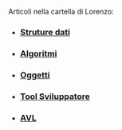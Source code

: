Articoli nella cartella di Lorenzo:

* ### [Struture dati](/Lorenzo/Strutture.md)
* ### [Algoritmi](/Lorenzo/Algoritmi.md)
* ### [Oggetti](/Lorenzo/Oggetti.md)
* ### [Tool Sviluppatore](/Lorenzo/Tool.md)
* ### [AVL](/Lorenzo/AVL.md)
